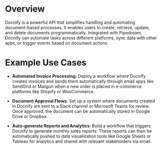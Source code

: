 # Overview

Docnify is a powerful API that simplifies handling and automating document-based processes. It enables users to create, retrieve, update, and delete documents programmatically. Integrated with Pipedream, Docnify can automate tasks across different platforms, sync data with other apps, or trigger events based on document actions.

# Example Use Cases

- **Automated Invoice Processing**: Deploy a workflow where Docnify creates invoices and sends them automatically through email apps like SendGrid or Mailgun when a new order is placed in e-commerce platforms like Shopify or WooCommerce.

- **Document Approval Flows**: Set up a system where documents created in Docnify are sent to a Slack channel or Microsoft Teams for review. Once approved, the document can be automatically stored in Google Drive or Dropbox.

- **Auto-generate Reports and Analytics**: Build a workflow that triggers Docnify to generate monthly sales reports. These reports can then be automatically pushed to data visualization tools like Google Sheets or Tableau for analytics and shared with relevant stakeholders via email.
